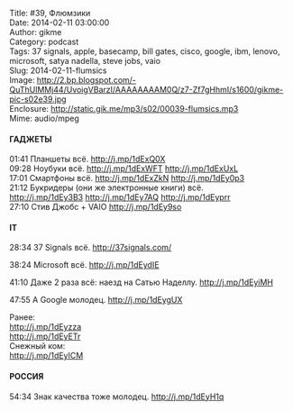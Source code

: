 Title: #39, Флюмзики  
Date: 2014-02-11 03:00:00  
Author: gikme  
Category: podcast  
Tags: 37 signals, apple, basecamp, bill gates, cisco, google, ibm, lenovo, microsoft, satya nadella, steve jobs, vaio  
Slug: 2014-02-11-flumsics  
Image: http://2.bp.blogspot.com/-QuThUlMMj44/UvoigVBarzI/AAAAAAAAM0Q/z7-Zf7gHhmI/s1600/gikme-pic-s02e39.jpg  
Enclosure: http://static.gik.me/mp3/s02/00039-flumsics.mp3  
Mime: audio/mpeg

#### ГАДЖЕТЫ

01:41 Планшеты всё. <http://j.mp/1dExQ0X>  
09:28 Ноубуки всё. <http://j.mp/1dExWFT> <http://j.mp/1dExUxL>  
17:01 Смартфоны всё. <http://j.mp/1dExZkN> <http://j.mp/1dEy0p3>  
21:12 Букридеры (они же электронные книги) всё.  
<http://j.mp/1dEy3B3> <http://j.mp/1dEy7AQ> <http://j.mp/1dEyprr>  
27:10 Стив Джобс + VAIO <http://j.mp/1dEy9so>

#### IT

28:34 37 Signals всё. <http://37signals.com/>

38:24 Microsoft всё. <http://j.mp/1dEydIE>

41:10 Даже 2 раза всё: наезд на Сатью Наделлу. <http://j.mp/1dEyiMH>

47:55 А Google молодец. <http://j.mp/1dEygUX>

Ранее:  
<http://j.mp/1dEyzza>  
<http://j.mp/1dEyETr>  
Снежный ком:  
<http://j.mp/1dEyICM>

#### РОССИЯ

54:34 Знак качества тоже молодец. <http://j.mp/1dEyH1q>

